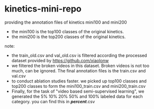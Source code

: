 # kinetics-mini-repo
providing the annotation files of kinetics mini100 and mini200

- the mini100 is the top100 classes of the original kinetics.
- the mini200 is the top200 classes of the original kinetics.


note: 

 - the train_old.csv and val_old.csv is filtered according the processed dataset provided by https://github.com/xiaolonw
 - we filtered the broken videos in this dataset. Broken videos is not too much, can be ignored.  The final annotation files is the train.csv and val.csv
 - to conduct ablation studies faster. we picked up top100 classes and top200 classes to form the mini100_train.csv and mini200_train.csv
 - Finally, for the task of "video based semi-supervised learning", we generated the 5% 10% 20% 50% and 100% labeled data for each category. you can find this in **_percent_**.csv
 
 
